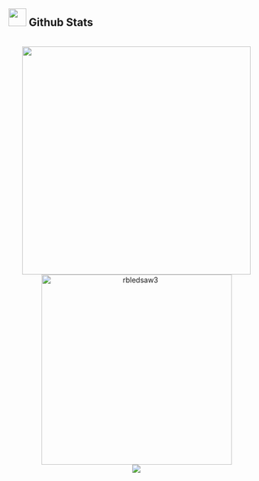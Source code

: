 
## <img src="https://media.giphy.com/media/iY8CRBdQXODJSCERIr/giphy.gif" width="35"><b> Github Stats </b>
<br>

<div align="center">
    <a href="https://github.com/rbledsaw3/">
    <img src="https://github-readme-stats.vercel.app/api/?username=rbledsaw3&include_all_commits=true&count_private=true&show_icons=true&line_height=20&title_color=7A7ADB&icon_color=2234AE&text_color=D3D3D3&bg_color=0,000000,130F40" width="450"/>
    <br>
    <img src="https://github-readme-stats.vercel.app/api/top-langs?username=rbledsaw3&show_icons=true&locale=en&layout=compact&line_height=20&title_color=7A7ADB&icon_color=2234AE&text_color=D3D3D3&bg_color=0,000000,130F40" width="375"  alt="rbledsaw3"/>
    <br>
    <img src="https://komarev.com/ghpvc/?username=rbledsaw3&label=profile+views&color=ff0c00&style=flat">
    </a>
</div>
